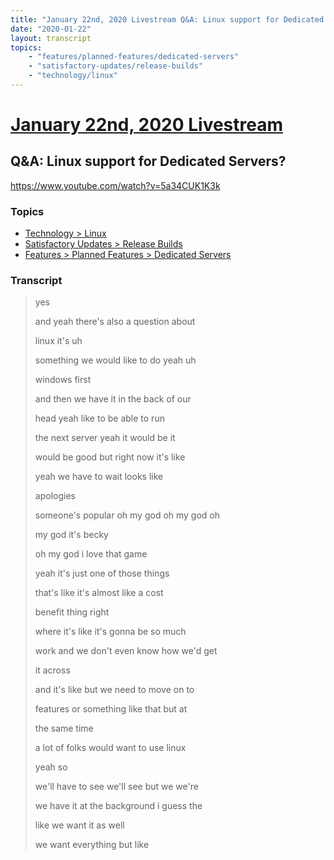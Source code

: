 ```yaml
---
title: "January 22nd, 2020 Livestream Q&A: Linux support for Dedicated Servers?"
date: "2020-01-22"
layout: transcript
topics:
    - "features/planned-features/dedicated-servers"
    - "satisfactory-updates/release-builds"
    - "technology/linux"
---
```

# [January 22nd, 2020 Livestream](../2020-01-22.md)
## Q&A: Linux support for Dedicated Servers?
https://www.youtube.com/watch?v=5a34CUK1K3k

### Topics
* [Technology > Linux](../topics/technology/linux.md)
* [Satisfactory Updates > Release Builds](../topics/satisfactory-updates/release-builds.md)
* [Features > Planned Features > Dedicated Servers](../topics/features/planned-features/dedicated-servers.md)

### Transcript

> yes
> 
> and yeah there's also a question about
> 
> linux it's uh
> 
> something we would like to do yeah uh
> 
> windows first
> 
> and then we have it in the back of our
> 
> head yeah like to be able to run
> 
> the next server yeah it would be it
> 
> would be good but right now it's like
> 
> yeah we have to wait looks like
> 
> apologies
> 
> someone's popular oh my god oh my god oh
> 
> my god it's becky
> 
> oh my god i love that game
> 
> yeah it's just one of those things
> 
> that's like it's almost like a cost
> 
> benefit thing right
> 
> where it's like it's gonna be so much
> 
> work and we don't even know how we'd get
> 
> it across
> 
> and it's like but we need to move on to
> 
> features or something like that but at
> 
> the same time
> 
> a lot of folks would want to use linux
> 
> yeah so
> 
> we'll have to see we'll see but we we're
> 
> we have it at the background i guess the
> 
> like we want it as well
> 
> we want everything but like
> 

